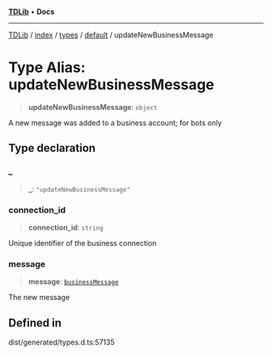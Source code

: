 [**TDLib**](../../../../../../README.md) • **Docs**

***

[TDLib](../../../../../../modules.md) / [index](../../../../../README.md) / [types](../../../README.md) / [default](../README.md) / updateNewBusinessMessage

# Type Alias: updateNewBusinessMessage

> **updateNewBusinessMessage**: `object`

A new message was added to a business account; for bots only

## Type declaration

### \_

> **\_**: `"updateNewBusinessMessage"`

### connection\_id

> **connection\_id**: `string`

Unique identifier of the business connection

### message

> **message**: [`businessMessage`](businessMessage-1.md)

The new message

## Defined in

dist/generated/types.d.ts:57135
